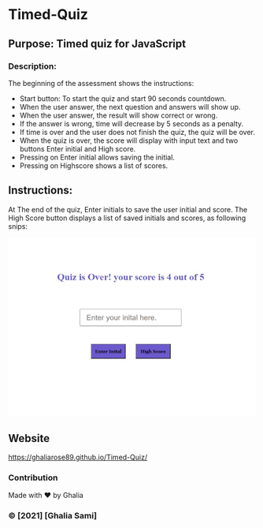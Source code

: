 # Timed-Quiz

## Purpose: Timed quiz for JavaScript 

### Description: 
The beginning of the assessment shows the instructions:
* Start button: To start the quiz and start 90 seconds countdown.
* When the user answer, the next question and answers will show up.
* When the user answer, the result will show correct or wrong.
* If the answer is wrong, time will decrease by 5 seconds as a penalty.
* If time is over and the user does not finish the quiz, the quiz will be over.
* When the quiz is over, the score will display with input text and two buttons Enter initial and High score.
* Pressing on Enter initial allows saving the initial.
* Pressing on Highscore shows a list of scores.

## Instructions:
At The end of the quiz, Enter initials to save the user initial and score. 
The High Score button displays a list of saved initials and scores, 
as  following snips:

![ScreenShot](./assets/Pictures/Capture1.JPG)






## Website
  https://ghaliarose89.github.io/Timed-Quiz/


### Contribution
Made with ❤️️ by Ghalia


### ©️ [2021] [Ghalia Sami]
